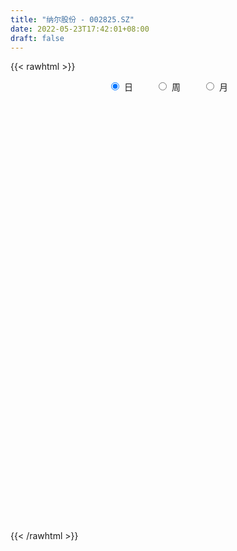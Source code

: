 ```yaml
---
title: "纳尔股份 - 002825.SZ"
date: 2022-05-23T17:42:01+08:00
draft: false
---
```

{{< rawhtml >}}
    <div style="text-align: center">
        <label style="padding: 1rem;"><input style="margin-right: .5rem" type="radio" name="period" value="D" checked onclick="period_change(this)">日</label>
        <label style="padding: 1rem;"><input style="margin-right: .5rem" type="radio" name="period" value="W" onclick="period_change(this)">周</label>
        <label style="padding: 1rem;"><input style="margin-right: .5rem" type="radio" name="period" value="M" onclick="period_change(this)">月</label>
    </div>
    <div id="chart" style="height: 700px;"></div> 
    <script type="text/javascript">
        const D_v = [12649.5,13800.09,7327.2,7616.2,7216.8,7830.2,5921.38,16312.71,6286.4,6194.2,5124.2,7106.2,7185.24,4884.18,8546.63,7936.4,7319.0,14279.24,5363.2,4563.01,4272.6,9891.6,5875.24,7004.0,5082.0,6133.2,3752.2,5335.8,12716.0,4867.2,10194.6,6000.8,6019.0,4717.0,10576.6,11134.2,13982.35,7896.8,6061.15,11163.8,5728.4,5531.4,6093.0,6081.25,5931.4,7103.0,5771.0,7355.6,5915.6,6490.2,5534.8,8489.0,5728.6,5967.2,9101.0,5007.0,4678.4,5627.09,15376.2,25799.0,30069.6,14105.6,27404.59,26410.64,20525.8,24902.8,16751.99,18327.6,23033.04,12736.79,11676.4,8972.8,38607.41,16332.82,12732.2,65808.36,41513.24,37978.81,24421.61,35832.07,16265.09,124414.84,160268.99,92751.53,68579.65,95532.94,67833.59,44720.02,58235.12,69830.0,50862.31,34186.4,50324.09,49987.28,56499.98,44918.93,22889.89,29727.68,26877.94,29320.04,21240.73,17808.0,14403.64,19131.6,10892.4,17858.0,20276.0,10593.0,33560.4,13972.0,43105.8,25928.2,18642.73,20910.6,34205.2,14366.0,19234.2,11316.8,18480.33,27279.8,17792.45,94183.17,51505.85,49256.61,72992.37,50890.83,32770.04,53875.79,46234.0,46311.0,41133.0,24012.2,19679.0,75823.74,97330.98,97413.73,98480.8,60355.41,173522.18,104054.35,114281.08,62652.9,82930.56,379381.25,280133.17,241014.05,196718.56,144506.5,169358.8,128547.29,53994.0,275243.31,217620.89,174803.2,121929.1,106186.6,132607.58,100891.8,82073.7,85626.6,84840.55,107795.51,94674.06,66320.05,52758.0,47706.0,41453.15,38175.9,39178.8,37830.45,37856.59,31394.0,47262.6,29917.2,28890.34,45116.7,26865.79,23273.2,23376.2,26898.4,28796.36,35594.1,33784.6,46630.68,27098.14,24712.24,33901.8,26348.6,23065.05,31114.4,24934.85,39333.6,36407.71,191171.1,100735.58,111240.35,73782.02,99912.32,73965.34,53787.6,110077.93,78521.44,61225.68,36648.49,36956.5,53260.4,41612.5,51551.62,71299.54,212470.72,162550.2,232808.56,163958.01,89855.0,87411.8,57108.2,45121.0,36560.0,45056.6,49251.46,44934.92,43282.92,40954.34,34661.8,35763.2,31876.4,38509.2,30309.6,36690.83,53169.1,51897.98,34523.01,47568.75,67917.28,60263.32,44552.25,47321.0,30898.0,25777.03,26721.6,31116.61,41267.83,27212.93,24448.75,20114.91,23957.2,27403.2,23369.0,25274.8,21312.59]
const D_histogram = [0.0,-0.0334149288,-0.0582745234,-0.0801648596,-0.0943966462,-0.0977615864,-0.0958307135,-0.1306684577,-0.1404792689,-0.1344073804,-0.1234978934,-0.1028267669,-0.0902881949,-0.0845748114,-0.0749497695,-0.0498050013,-0.0212427972,0.0201378845,0.041810732,0.0543669056,0.0687230926,0.0596857484,0.0650414576,0.0757985727,0.075802809,0.067618004,0.0609571787,0.059290852,0.0772997886,0.0822698467,0.094573756,0.0876394783,0.0617908929,0.0291304372,0.0091623934,0.0160445282,-0.0091429312,-0.0116083027,-0.0092488627,0.0139010157,0.0265005178,0.0413390111,0.0516033694,0.051963293,0.0523597725,0.0251974464,-0.0000027952,-0.0130795461,-0.0018877961,0.0054254703,0.0105502156,-0.002582048,-0.0162523248,-0.0422696899,-0.0866911123,-0.0909820093,-0.0850038074,-0.0682415431,-0.0077907851,0.0756155492,0.140785581,0.1639848332,0.2160854371,0.1994760064,0.2110541116,0.2379352867,0.2418241925,0.2228888406,0.1652434109,0.1217183917,0.092238888,0.0767270344,0.0482719314,0.0239348954,0.0168019286,0.07886184,0.0723674533,0.0230800671,0.0043851708,-0.0560680567,-0.1049362103,-0.0378048218,0.1094488618,0.1776993489,0.2281872387,0.2784150191,0.2818161693,0.2505794484,0.2357129852,0.2645343545,0.2094964147,0.1298318452,0.0194667173,-0.1024852419,-0.1516827815,-0.2723317362,-0.3401986543,-0.405749452,-0.4335786522,-0.4378703263,-0.412784454,-0.4117791864,-0.3809471571,-0.3117466492,-0.262896075,-0.2434401422,-0.2122407854,-0.197807019,-0.2069509323,-0.2209873835,-0.2508907798,-0.2751981441,-0.293458383,-0.295453315,-0.2398885978,-0.1786924191,-0.1569724065,-0.1326963449,-0.0707741058,-0.0202495615,0.109235254,0.1899148013,0.2059858172,0.2127965133,0.267844177,0.2845356598,0.2686427791,0.3021087439,0.2772769461,0.259971005,0.2157879727,0.168070403,0.1189794678,0.1804581886,0.204859272,0.265539707,0.3005007848,0.4189321103,0.4012756079,0.3327944247,0.3118699037,0.3970820805,0.5555720461,0.6380974546,0.6972235811,0.5397983068,0.469368697,0.3316440903,0.2807340651,0.3654005789,0.5444507231,0.6629034753,0.5193126959,0.4016166264,0.2652001882,0.1440185681,-0.0975214936,-0.3167382016,-0.4644389102,-0.552131744,-0.5886992616,-0.6576104507,-0.626810966,-0.6409143688,-0.6382040996,-0.6459790095,-0.6176026311,-0.6055759959,-0.5915601094,-0.5514331373,-0.5404593017,-0.5056200563,-0.5260576085,-0.5290934467,-0.4994355207,-0.5167107265,-0.4751655809,-0.4648563923,-0.4276575013,-0.3624546192,-0.2778240769,-0.1982216185,-0.1312353607,-0.1264232425,-0.1133197143,-0.0807698583,-0.011388405,0.0321567047,0.0533230366,0.0892259782,0.0920749573,0.1331975749,0.2730694411,0.3475416969,0.3105944737,0.329485051,0.3324928403,0.3450517665,0.2855711612,0.2363734315,0.0782365909,-0.0066907791,-0.0112702864,-0.0303175746,-0.0816161095,-0.1904590557,-0.214996284,-0.1619416606,-0.0096974199,0.1782510364,0.2653620995,0.3121786906,0.276966928,0.2151685134,0.1937002769,0.1509690619,0.129991761,0.1030311267,0.051162565,0.0411678136,-0.0117123866,-0.0778245901,-0.1683707438,-0.1874146844,-0.2450944452,-0.2500177879,-0.2906077526,-0.292688644,-0.2870873831,-0.2909884579,-0.3172084594,-0.3240493984,-0.3821025696,-0.3809102441,-0.3277384352,-0.2982722792,-0.2213497218,-0.1405465004,-0.0771808746,0.0014655097,0.0740762841,0.1255271342,0.170304763,0.205611563,0.2326627599,0.2436566779,0.2568562517,0.2682463871,0.2766557475,0.2846781353]
const D_fast = [0.0,-0.041768661,-0.0811968864,-0.1231284375,-0.1609593857,-0.1887647225,-0.2107915279,-0.2782963866,-0.3232270151,-0.3507569717,-0.3707219579,-0.3757575231,-0.3857909999,-0.4012213193,-0.4103337197,-0.3976402019,-0.374388697,-0.3279735443,-0.2958480138,-0.2697001137,-0.2381631536,-0.2322790607,-0.2106629871,-0.1809562288,-0.1620012902,-0.1532815943,-0.1447031249,-0.1315467386,-0.0942128549,-0.0686753351,-0.0327279867,-0.0177523948,-0.0281532571,-0.0535311035,-0.071208549,-0.060315282,-0.0877884742,-0.0931559214,-0.0931086971,-0.0664835648,-0.0472589333,-0.0220856871,0.0010795135,0.0144302604,0.027916683,0.0070537185,-0.0181472219,-0.0344938593,-0.0237740583,-0.0151044244,-0.0073421252,-0.0211199007,-0.0388532588,-0.0754380463,-0.1415322468,-0.1685686461,-0.1838413961,-0.1841395176,-0.1256364559,-0.0233262343,0.0770401928,0.1412356533,0.2473576164,0.2806171873,0.3449588205,0.4313238172,0.4956687711,0.5324556294,0.5161210524,0.5030256312,0.4966058495,0.5002757544,0.4838886343,0.4655353222,0.4626028375,0.5443782088,0.5559756855,0.512458316,0.4948597125,0.4203894708,0.3452872646,0.4029674477,0.5775833467,0.6902586711,0.7977933705,0.9176249058,0.9914800982,1.0228882394,1.0669500225,1.1619049805,1.1592411444,1.1120345361,1.0065360876,0.8589628178,0.7718445829,0.5831126942,0.4301961125,0.2632079518,0.1269840885,0.0132248328,-0.0648854083,-0.1668249373,-0.2312296973,-0.2399658517,-0.2568392962,-0.298243399,-0.3201042385,-0.3551222269,-0.4160038733,-0.4852871704,-0.5779132616,-0.6710201619,-0.7626449966,-0.8385032574,-0.8429106895,-0.8263876157,-0.8439107047,-0.8528087293,-0.8085800167,-0.7631178627,-0.6063242337,-0.478165986,-0.4105985158,-0.3505886914,-0.2285799835,-0.1407545857,-0.0894867717,0.0195063792,0.0639938178,0.1116806279,0.1214445888,0.1157446199,0.0963985516,0.2029918195,0.2786077209,0.4056730828,0.5157593568,0.7389237098,0.8215861094,0.8363035323,0.8933464872,1.0778291842,1.3752121613,1.6172619335,1.8506939552,1.8282182576,1.8751308221,1.8203172379,1.8395907291,2.0156073876,2.3307702125,2.6149488336,2.6011862281,2.5838943152,2.513777924,2.428600946,2.1626805109,1.8642792525,1.6004688164,1.3747430466,1.1910007136,0.9576869118,0.831783655,0.65745166,0.5006109043,0.3313412421,0.2053169626,0.0659495988,-0.067924542,-0.1656558542,-0.289796844,-0.3813626127,-0.533314567,-0.6686237669,-0.763824721,-0.9102776085,-0.9875238581,-1.0934287676,-1.163144252,-1.1885550246,-1.1733805015,-1.1433334478,-1.1091560302,-1.1359497226,-1.151176123,-1.1388187316,-1.0722843795,-1.0207000937,-0.9862030025,-0.9279935665,-0.902125848,-0.8277038366,-0.6195646102,-0.4582069302,-0.4175055349,-0.316243695,-0.2301126956,-0.1312908278,-0.1193786427,-0.1094830146,-0.2480607075,-0.3346607722,-0.3420578512,-0.3686845329,-0.4403870952,-0.5968448053,-0.6751311046,-0.6625618963,-0.5127420107,-0.2802307953,-0.1267792072,-0.0019179436,0.0321120259,0.0241057396,0.0510625723,0.0460736228,0.0575942621,0.0563914096,0.0173134891,0.0176106911,-0.0381976057,-0.1237659568,-0.2564047964,-0.3223024082,-0.4412557802,-0.5086835699,-0.6219254728,-0.6971785252,-0.7633491101,-0.8399972993,-0.9455194156,-1.0333727043,-1.1869515179,-1.2809867534,-1.3097495533,-1.3548514671,-1.3332663402,-1.2875997439,-1.2435293367,-1.164516575,-1.0733867296,-0.9905540959,-0.9032002764,-0.8164905857,-0.7312736987,-0.6593656113,-0.5819519745,-0.5035002423,-0.4259269451,-0.3467350234]
const D_slow = [0.0,-0.0083537322,-0.022922363,-0.0429635779,-0.0665627395,-0.0910031361,-0.1149608144,-0.1476279289,-0.1827477461,-0.2163495912,-0.2472240646,-0.2729307563,-0.295502805,-0.3166465079,-0.3353839502,-0.3478352006,-0.3531458999,-0.3481114287,-0.3376587457,-0.3240670193,-0.3068862462,-0.2919648091,-0.2757044447,-0.2567548015,-0.2378040993,-0.2208995983,-0.2056603036,-0.1908375906,-0.1715126434,-0.1509451818,-0.1273017428,-0.1053918732,-0.08994415,-0.0826615407,-0.0803709423,-0.0763598103,-0.0786455431,-0.0815476187,-0.0838598344,-0.0803845805,-0.073759451,-0.0634246983,-0.0505238559,-0.0375330326,-0.0244430895,-0.0181437279,-0.0181444267,-0.0214143132,-0.0218862623,-0.0205298947,-0.0178923408,-0.0185378528,-0.022600934,-0.0331683564,-0.0548411345,-0.0775866368,-0.0988375887,-0.1158979745,-0.1178456707,-0.0989417834,-0.0637453882,-0.0227491799,0.0312721794,0.081141181,0.1339047089,0.1933885305,0.2538445786,0.3095667888,0.3508776415,0.3813072394,0.4043669615,0.42354872,0.4356167029,0.4416004268,0.4458009089,0.4655163689,0.4836082322,0.489378249,0.4904745417,0.4764575275,0.4502234749,0.4407722695,0.4681344849,0.5125593222,0.5696061318,0.6392098866,0.7096639289,0.772308791,0.8312370373,0.8973706259,0.9497447296,0.9822026909,0.9870693703,0.9614480598,0.9235273644,0.8554444304,0.7703947668,0.6689574038,0.5605627407,0.4510951592,0.3478990457,0.2449542491,0.1497174598,0.0717807975,0.0060567788,-0.0548032568,-0.1078634531,-0.1573152079,-0.209052941,-0.2642997868,-0.3270224818,-0.3958220178,-0.4691866136,-0.5430499423,-0.6030220918,-0.6476951965,-0.6869382982,-0.7201123844,-0.7378059109,-0.7428683012,-0.7155594877,-0.6680807874,-0.6165843331,-0.5633852047,-0.4964241605,-0.4252902455,-0.3581295508,-0.2826023648,-0.2132831283,-0.148290377,-0.0943433839,-0.0523257831,-0.0225809162,0.022533631,0.073748449,0.1401333757,0.2152585719,0.3199915995,0.4203105015,0.5035091077,0.5814765836,0.6807471037,0.8196401152,0.9791644789,1.1534703741,1.2884199508,1.4057621251,1.4886731477,1.5588566639,1.6502068087,1.7863194894,1.9520453583,2.0818735322,2.1822776888,2.2485777359,2.2845823779,2.2602020045,2.1810174541,2.0649077266,1.9268747906,1.7796999752,1.6152973625,1.458594621,1.2983660288,1.1388150039,0.9773202516,0.8229195938,0.6715255948,0.5236355674,0.3857772831,0.2506624577,0.1242574436,-0.0072569585,-0.1395303202,-0.2643892004,-0.393566882,-0.5123582772,-0.6285723753,-0.7354867506,-0.8261004054,-0.8955564246,-0.9451118293,-0.9779206694,-1.0095264801,-1.0378564087,-1.0580488732,-1.0608959745,-1.0528567983,-1.0395260392,-1.0172195446,-0.9942008053,-0.9609014116,-0.8926340513,-0.8057486271,-0.7281000087,-0.6457287459,-0.5626055358,-0.4763425942,-0.4049498039,-0.3458564461,-0.3262972983,-0.3279699931,-0.3307875647,-0.3383669584,-0.3587709857,-0.4063857497,-0.4601348207,-0.5006202358,-0.5030445908,-0.4584818317,-0.3921413068,-0.3140966341,-0.2448549021,-0.1910627738,-0.1426377046,-0.1048954391,-0.0723974989,-0.0466397172,-0.0338490759,-0.0235571225,-0.0264852192,-0.0459413667,-0.0880340526,-0.1348877237,-0.196161335,-0.258665782,-0.3313177202,-0.4044898812,-0.476261727,-0.5490088414,-0.6283109563,-0.7093233059,-0.8048489483,-0.9000765093,-0.9820111181,-1.0565791879,-1.1119166184,-1.1470532435,-1.1663484621,-1.1659820847,-1.1474630137,-1.1160812301,-1.0735050394,-1.0221021486,-0.9639364587,-0.9030222892,-0.8388082263,-0.7717466295,-0.7025826926,-0.6314131588]
const D_data = [['2021-04-26', 15.1415, 15.0636, 14.7518, 15.1513],['2021-04-27', 14.92, 14.54, 14.4, 15.06],['2021-04-28', 14.54, 14.45, 14.32, 14.7],['2021-04-29', 14.53, 14.3, 14.26, 14.53],['2021-04-30', 14.39, 14.22, 14.14, 14.46],['2021-05-06', 14.22, 14.22, 13.92, 14.47],['2021-05-07', 14.14, 14.19, 14.09, 14.34],['2021-05-10', 14.21, 13.53, 13.0, 14.29],['2021-05-11', 13.51, 13.59, 13.4, 13.67],['2021-05-12', 13.73, 13.64, 13.46, 13.73],['2021-05-13', 13.55, 13.61, 13.5, 13.78],['2021-05-14', 13.63, 13.69, 13.47, 13.73],['2021-05-17', 13.7, 13.56, 13.53, 13.86],['2021-05-18', 13.58, 13.41, 13.36, 13.58],['2021-05-19', 13.46, 13.39, 13.18, 13.52],['2021-05-20', 13.37, 13.58, 13.2, 13.58],['2021-05-21', 13.44, 13.69, 13.38, 13.82],['2021-05-24', 13.84, 13.99, 13.73, 14.09],['2021-05-25', 13.99, 13.89, 13.8, 14.08],['2021-05-26', 14.01, 13.86, 13.85, 14.01],['2021-05-27', 13.98, 13.96, 13.76, 13.98],['2021-05-28', 13.96, 13.69, 13.6, 14.0],['2021-05-31', 13.65, 13.87, 13.57, 13.87],['2021-06-01', 13.9, 14.0, 13.84, 14.08],['2021-06-02', 13.99, 13.92, 13.82, 14.04],['2021-06-03', 13.9, 13.82, 13.81, 13.99],['2021-06-04', 13.82, 13.82, 13.73, 13.86],['2021-06-07', 13.9, 13.88, 13.82, 13.95],['2021-06-08', 13.9, 14.2, 13.78, 14.33],['2021-06-09', 14.11, 14.14, 14.03, 14.19],['2021-06-10', 14.04, 14.33, 14.01, 14.47],['2021-06-11', 14.29, 14.16, 14.12, 14.43],['2021-06-15', 14.15, 13.88, 13.8, 14.15],['2021-06-16', 13.87, 13.66, 13.58, 13.97],['2021-06-17', 13.75, 13.68, 13.59, 13.8],['2021-06-18', 13.65, 13.98, 13.52, 14.0],['2021-07-02', 14.09, 13.52, 13.3, 14.12],['2021-07-05', 13.33, 13.71, 13.33, 13.93],['2021-07-06', 13.78, 13.75, 13.62, 13.86],['2021-07-07', 13.74, 14.07, 13.7, 14.14],['2021-07-08', 14.18, 14.04, 13.99, 14.18],['2021-07-09', 14.05, 14.16, 13.98, 14.2],['2021-07-12', 14.18, 14.2, 14.12, 14.28],['2021-07-13', 14.33, 14.14, 14.05, 14.33],['2021-07-14', 14.15, 14.18, 14.06, 14.2],['2021-07-15', 14.06, 13.79, 13.71, 14.12],['2021-07-16', 13.78, 13.68, 13.65, 13.87],['2021-07-19', 13.8, 13.72, 13.65, 13.99],['2021-07-20', 13.72, 14.01, 13.58, 14.02],['2021-07-21', 13.95, 14.01, 13.83, 14.1],['2021-07-22', 14.08, 14.02, 13.9, 14.08],['2021-07-23', 14.03, 13.77, 13.68, 14.03],['2021-07-26', 13.8, 13.68, 13.46, 13.8],['2021-07-27', 13.68, 13.39, 13.33, 13.8],['2021-07-28', 13.3, 12.91, 12.75, 13.3],['2021-07-29', 12.95, 13.2, 12.95, 13.31],['2021-07-30', 13.13, 13.25, 13.06, 13.35],['2021-08-02', 13.27, 13.37, 12.9, 13.43],['2021-08-03', 13.34, 14.08, 13.25, 14.13],['2021-08-04', 14.08, 14.77, 13.99, 14.84],['2021-08-05', 14.79, 15.02, 14.68, 15.2],['2021-08-06', 14.87, 14.85, 14.57, 14.96],['2021-08-09', 14.85, 15.57, 14.85, 15.65],['2021-08-10', 14.85, 14.98, 14.79, 15.43],['2021-08-11', 14.94, 15.5, 14.82, 15.73],['2021-08-12', 15.49, 16.0, 15.49, 16.3],['2021-08-13', 16.0, 16.02, 15.81, 16.17],['2021-08-16', 16.02, 15.92, 15.76, 16.42],['2021-08-17', 15.93, 15.43, 15.35, 16.19],['2021-08-18', 15.8, 15.5, 15.24, 16.06],['2021-08-19', 15.4, 15.62, 15.23, 15.81],['2021-08-20', 15.59, 15.8, 15.13, 15.8],['2021-08-23', 16.98, 15.63, 15.32, 16.98],['2021-08-24', 15.75, 15.63, 15.47, 15.94],['2021-08-25', 15.6, 15.84, 15.38, 15.88],['2021-08-26', 15.78, 16.96, 15.51, 17.42],['2021-08-27', 17.1, 16.38, 16.18, 17.62],['2021-08-30', 16.38, 15.8, 15.68, 16.86],['2021-08-31', 15.8, 16.08, 15.35, 16.24],['2021-09-01', 16.0, 15.39, 15.06, 16.08],['2021-09-02', 15.26, 15.24, 15.16, 15.44],['2021-09-03', 15.25, 16.75, 15.25, 16.76],['2021-09-06', 17.12, 18.43, 16.2, 18.43],['2021-09-07', 18.5, 18.21, 17.6, 18.68],['2021-09-08', 18.29, 18.55, 17.6, 18.73],['2021-09-09', 19.2, 19.11, 18.66, 20.09],['2021-09-10', 18.5, 18.99, 18.5, 19.56],['2021-09-13', 18.9, 18.8, 18.34, 19.6],['2021-09-14', 18.8, 19.19, 17.86, 19.38],['2021-09-15', 19.1, 20.1, 18.79, 20.3],['2021-09-16', 19.71, 19.3, 19.26, 20.17],['2021-09-17', 19.09, 18.9, 18.38, 19.27],['2021-09-22', 18.73, 18.2, 17.76, 18.73],['2021-09-23', 18.3, 17.53, 17.24, 18.43],['2021-09-24', 17.59, 18.01, 16.8, 18.17],['2021-09-27', 18.01, 16.61, 16.26, 18.1],['2021-09-28', 16.51, 16.63, 16.49, 17.07],['2021-09-29', 16.63, 16.1, 16.04, 16.99],['2021-09-30', 16.13, 16.07, 16.02, 16.41],['2021-10-08', 16.24, 16.0, 15.88, 16.66],['2021-10-11', 15.95, 16.14, 15.7, 16.27],['2021-10-12', 16.14, 15.62, 15.4, 16.16],['2021-10-13', 15.61, 15.79, 15.47, 15.82],['2021-10-14', 15.76, 16.28, 15.58, 16.31],['2021-10-15', 16.29, 16.12, 15.97, 16.34],['2021-10-18', 16.3, 15.73, 15.59, 16.3],['2021-10-19', 15.74, 15.82, 15.58, 16.11],['2021-10-20', 15.82, 15.55, 15.54, 15.9],['2021-10-21', 15.5, 15.08, 14.88, 15.8],['2021-10-22', 15.08, 14.75, 14.7, 15.2],['2021-10-25', 14.89, 14.2, 13.98, 14.9],['2021-10-26', 14.19, 13.86, 13.71, 14.23],['2021-10-27', 13.89, 13.53, 13.44, 13.9],['2021-10-28', 13.41, 13.37, 13.11, 13.51],['2021-10-29', 13.47, 13.94, 13.32, 14.15],['2021-11-01', 14.14, 14.07, 13.8, 14.14],['2021-11-02', 14.07, 13.57, 13.42, 14.08],['2021-11-03', 13.7, 13.51, 13.4, 13.77],['2021-11-04', 13.49, 14.03, 13.46, 14.08],['2021-11-05', 14.02, 14.05, 13.9, 14.75],['2021-11-08', 14.05, 15.46, 14.01, 15.46],['2021-11-09', 16.17, 15.44, 15.15, 16.29],['2021-11-10', 15.36, 14.96, 14.68, 15.44],['2021-11-11', 14.96, 14.99, 14.63, 15.04],['2021-11-12', 15.21, 15.88, 15.21, 16.1],['2021-11-15', 16.14, 15.75, 15.67, 16.5],['2021-11-16', 15.84, 15.51, 15.38, 15.87],['2021-11-17', 15.7, 16.36, 15.52, 16.37],['2021-11-18', 16.59, 15.85, 15.83, 16.59],['2021-11-19', 15.88, 16.02, 15.77, 16.58],['2021-11-22', 16.02, 15.69, 14.42, 16.2],['2021-11-23', 15.74, 15.54, 15.49, 15.83],['2021-11-24', 15.54, 15.37, 15.31, 15.6],['2021-11-25', 15.5, 16.91, 15.41, 16.91],['2021-11-26', 16.7, 16.84, 16.43, 17.14],['2021-11-29', 16.62, 17.73, 16.62, 17.95],['2021-11-30', 18.49, 17.92, 17.64, 18.78],['2021-12-01', 17.83, 19.71, 17.81, 19.71],['2021-12-02', 20.79, 18.66, 18.54, 21.0],['2021-12-03', 18.73, 18.15, 17.56, 18.98],['2021-12-06', 18.01, 18.84, 18.0, 19.77],['2021-12-07', 20.35, 20.72, 20.35, 20.72],['2021-12-08', 22.79, 22.79, 22.4, 22.79],['2021-12-09', 25.07, 23.1, 22.81, 25.07],['2021-12-10', 23.55, 23.88, 22.12, 24.84],['2021-12-13', 23.65, 21.57, 21.5, 23.78],['2021-12-14', 21.68, 22.64, 21.05, 23.43],['2021-12-15', 22.3, 21.76, 21.58, 22.77],['2021-12-16', 21.38, 22.8, 20.89, 23.67],['2021-12-17', 22.96, 25.08, 22.84, 25.08],['2021-12-20', 27.48, 27.59, 26.33, 27.59],['2021-12-21', 30.35, 28.39, 26.78, 30.35],['2021-12-22', 26.81, 25.8, 25.55, 27.43],['2021-12-23', 24.71, 26.09, 24.71, 27.68],['2021-12-24', 26.14, 25.75, 25.1, 26.66],['2021-12-27', 25.26, 25.73, 25.1, 26.6],['2021-12-28', 25.06, 23.58, 23.52, 25.2],['2021-12-29', 23.61, 22.76, 22.71, 23.77],['2021-12-30', 23.03, 22.65, 22.46, 23.18],['2021-12-31', 22.8, 22.64, 22.18, 23.24],['2022-01-04', 22.8, 22.75, 22.41, 23.48],['2022-01-05', 22.55, 21.8, 21.2, 22.88],['2022-01-06', 21.42, 22.65, 21.42, 23.1],['2022-01-07', 22.62, 21.82, 21.78, 23.16],['2022-01-10', 21.66, 21.66, 21.4, 22.23],['2022-01-11', 21.66, 21.15, 20.97, 22.12],['2022-01-12', 21.3, 21.28, 21.07, 21.65],['2022-01-13', 21.28, 20.8, 20.66, 21.47],['2022-01-14', 20.75, 20.5, 20.43, 21.04],['2022-01-17', 20.5, 20.58, 20.4, 20.95],['2022-01-18', 20.73, 19.96, 19.95, 20.86],['2022-01-19', 19.96, 19.99, 19.73, 20.21],['2022-01-20', 20.15, 18.93, 18.89, 20.2],['2022-01-21', 19.01, 18.65, 18.58, 19.19],['2022-01-24', 18.54, 18.69, 18.33, 18.99],['2022-01-25', 18.66, 17.68, 17.58, 18.95],['2022-01-26', 18.0, 18.02, 17.71, 18.2],['2022-01-27', 18.02, 17.31, 17.0, 18.15],['2022-01-28', 17.43, 17.32, 17.03, 17.78],['2022-02-07', 17.72, 17.52, 17.46, 18.02],['2022-02-08', 17.58, 17.79, 17.2, 17.9],['2022-02-09', 17.94, 17.85, 17.34, 17.94],['2022-02-10', 17.95, 17.82, 17.59, 18.0],['2022-02-11', 17.81, 16.99, 16.7, 17.81],['2022-02-14', 16.69, 16.9, 16.69, 17.2],['2022-02-15', 16.95, 17.04, 16.65, 17.2],['2022-02-16', 17.1, 17.59, 17.1, 17.87],['2022-02-17', 17.51, 17.43, 17.28, 17.62],['2022-02-18', 17.38, 17.21, 17.02, 17.44],['2022-02-21', 17.2, 17.46, 17.18, 17.72],['2022-02-22', 17.36, 17.08, 16.83, 17.36],['2022-02-23', 17.08, 17.63, 16.85, 17.95],['2022-02-24', 18.45, 19.39, 18.43, 19.39],['2022-02-25', 20.3, 19.28, 18.7, 20.5],['2022-02-28', 18.83, 18.14, 18.05, 18.89],['2022-03-01', 18.5, 18.95, 18.3, 19.35],['2022-03-02', 18.72, 18.99, 18.4, 19.32],['2022-03-03', 19.0, 19.35, 18.62, 19.68],['2022-03-04', 19.24, 18.51, 18.25, 19.25],['2022-03-07', 18.2, 18.5, 18.05, 18.86],['2022-03-08', 18.4, 16.65, 16.65, 18.5],['2022-03-09', 16.66, 16.89, 15.84, 17.27],['2022-03-10', 17.17, 17.6, 17.03, 17.76],['2022-03-11', 17.45, 17.29, 16.86, 17.49],['2022-03-14', 17.17, 16.6, 16.6, 17.47],['2022-03-15', 16.63, 15.28, 15.19, 16.82],['2022-03-16', 15.51, 15.75, 14.93, 15.86],['2022-03-17', 15.92, 16.58, 15.84, 16.62],['2022-03-18', 16.97, 18.24, 16.45, 18.24],['2022-03-21', 18.73, 19.61, 18.44, 20.06],['2022-03-22', 19.41, 19.21, 18.7, 19.86],['2022-03-23', 20.98, 19.25, 19.22, 21.13],['2022-03-24', 18.96, 18.45, 18.25, 19.69],['2022-03-25', 18.4, 18.02, 17.99, 18.62],['2022-03-28', 17.8, 18.44, 17.66, 19.0],['2022-03-29', 18.45, 18.12, 18.0, 18.69],['2022-03-30', 18.05, 18.32, 17.87, 18.36],['2022-03-31', 18.18, 18.2, 17.99, 18.49],['2022-04-01', 17.96, 17.73, 17.38, 17.97],['2022-04-06', 17.8, 18.12, 17.73, 18.5],['2022-04-07', 17.96, 17.42, 17.39, 17.96],['2022-04-08', 17.48, 16.89, 16.6, 17.58],['2022-04-11', 16.88, 16.05, 15.9, 16.89],['2022-04-12', 16.1, 16.49, 15.78, 16.57],['2022-04-13', 16.41, 15.6, 15.6, 16.48],['2022-04-14', 15.72, 15.86, 15.4, 15.87],['2022-04-15', 15.62, 15.03, 14.95, 15.76],['2022-04-18', 14.94, 15.11, 14.55, 15.27],['2022-04-19', 15.26, 14.92, 14.81, 15.36],['2022-04-20', 15.05, 14.5, 14.22, 15.13],['2022-04-21', 14.4, 13.81, 13.78, 14.46],['2022-04-22', 13.8, 13.61, 13.36, 13.94],['2022-04-25', 13.46, 12.4, 12.35, 13.55],['2022-04-26', 12.52, 12.56, 12.46, 13.32],['2022-04-27', 12.36, 12.94, 12.02, 13.0],['2022-04-28', 12.75, 12.47, 12.33, 13.06],['2022-04-29', 12.6, 12.99, 12.59, 13.12],['2022-05-05', 12.97, 13.16, 12.84, 13.37],['2022-05-06', 12.87, 13.08, 12.72, 13.17],['2022-05-09', 13.08, 13.46, 12.93, 13.5],['2022-05-10', 13.36, 13.66, 13.23, 13.83],['2022-05-11', 13.76, 13.65, 13.64, 14.15],['2022-05-12', 13.56, 13.79, 13.43, 13.88],['2022-05-13', 13.9, 13.89, 13.68, 14.01],['2022-05-16', 13.99, 13.99, 13.89, 14.12],['2022-05-17', 14.0, 13.95, 13.66, 14.0],['2022-05-18', 13.97, 14.12, 13.94, 14.29],['2022-05-19', 13.95, 14.26, 13.76, 14.26],['2022-05-20', 14.26, 14.39, 14.13, 14.48],['2022-05-23', 14.68, 14.56, 14.44, 14.71]]
const W_v = [73162.37,59378.05,50120.25,49543.01,54837.08,89864.06,54467.34,75576.5,93149.51,251084.92,122762.22,67824.25,75968.19,125368.06,72108.15,41439.06,32297.7,30826.66,77824.59,27296.83,38204.16,75389.68,59254.81,77715.35,43792.46,69913.63,39036.63,38253.37,37798.76,28827.77,25596.74,10586.92,7462.78,90846.12,56460.4,88620.3,120568.68,47208.21,22223.62,45377.26,45202.12,31093.63,15809.51,70994.22,69782.32,65684.92,46692.8,40280.46,57044.84,29302.64,27888.66,44861.0,54530.22,51817.6,54958.71,49088.31,40049.4,35157.31,23488.64,27916.47,25309.2,15149.31,19978.4,12352.48,56446.21,102352.27,108714.6,44918.4,73292.51,138669.37,171892.98,179177.0,164685.24,113944.95,70855.0,50307.2,38730.33,67298.18,57232.52,52485.0,67550.8,78020.2,108890.77,135977.33,292487.02,147937.34,148232.03,88675.16,122224.5,282479.37,110340.04,119502.54,58607.75,231193.93,280881.13,101590.36,59006.5,46046.23,76863.1,55563.18,42144.71,111985.77,55123.31,47583.07,118486.98,104888.24,172521.56,381756.69,185016.73,97084.62,75403.22,64380.19,61981.29,54823.14,9284.0,27867.26,61633.6,27707.72,43330.6,38031.74,30171.0,70506.11,39488.0,72091.06,39203.86,52259.93,39519.24,36329.18,56002.26,53788.05,33482.72,51162.05,43267.07,47485.86,53272.35,93814.1,204654.86,220796.29,272487.04,204929.54,277991.72,512955.9400000001,597937.4300000001,227513.01,124253.91,142244.1,91625.54,60109.19,79683.79,109127.6,128189.03,39334.84,56528.66,282193.42,211594.55,127266.38,105805.75,190713.36,118489.17,209539.36,135348.77,111781.09,94057.35,66930.27,61421.47,69293.47,28394.61,162788.14,115131.35,148549.76,103241.0,129427.02,87084.19,170024.5,99520.91,66797.51,50787.33,69458.63,57340.5,86519.48,67881.59,188397.05,96631.39,66757.47,33998.9,32347.72,84618.73,89972.53,77685.92,115130.25,130964.35,79132.85,112269.35,47479.17,58098.31,48609.79,13751.58,41023.71,35871.45,38369.65,27846.64,39114.4,32446.8,13982.35,36381.55,30979.65,33785.2,30482.2,90977.49,115995.82,74746.63,174994.03,238912.42,484966.7,257833.85,156811.35,124414.44,29320.04,83476.37,96259.4,142792.53,90677.13,285730.45,230081.66,257978.92,533826.47,919378.96,880145.2,843590.4999999999,507386.28,353630.17,219271.85,184260.84,147522.23,171704.14,135125.83,322961.66,459635.61,340261.14,254680.56,861642.49,271257.6,137469.3,181764.94,206590.52,267622.6,56675.03,150767.72,120119.11,21312.59]
const W_histogram = [0.0,-0.154068604,-0.3893525233,-0.5311867083,-0.5612259077,-0.564646421,-0.5109686849,-0.4080082154,-0.269965651,0.0028857175,0.0914498014,0.1462173566,0.1705349596,0.3238454363,0.2043095399,0.1281538454,-0.0010639971,-0.0464104238,-0.1721643317,-0.3010816656,-0.4145883141,-0.4193560915,-0.4404506961,-0.385710431,-0.3278420212,-0.234382709,-0.1956818773,-0.2011050784,-0.1776204056,-0.2588816285,-0.3524761427,-0.3615352841,-0.3093925494,-0.234759956,-0.0914173421,0.0184369364,0.121845682,0.2497030466,0.3003586969,0.3659305634,0.3032906372,0.315642813,0.3394509093,0.338550951,0.3820285039,0.4354611643,0.3688611003,0.3534517854,0.268864165,0.0971303728,-0.0051635344,-0.0621845258,-0.0669832512,-0.0642303481,-0.0250630598,-0.0467163498,-0.016293781,-0.0248541504,-0.0159124466,-0.0116601482,0.0028582945,0.0175554432,0.0388676442,0.0509374319,0.0905887439,0.0964922503,0.086202208,0.090470896,0.0997843705,0.1877105448,0.2339548498,0.2511163334,0.3399769479,0.3056537216,0.2293471889,0.1210650295,0.0797898839,0.0824952904,0.091721796,0.0994608276,0.0203364658,-0.007986094,0.0451798944,0.0916864028,0.1563501918,0.2195161686,0.2864577988,0.278487952,0.3988275349,0.4120164746,0.3864093139,0.3134686554,0.3107872666,0.2817204278,0.1610096418,-0.0056606818,-0.09495709,-0.1645680255,-0.2092328082,-0.1925516881,-0.1991270713,-0.1716939702,-0.1785175852,-0.1809358125,-0.0899686572,-0.0210206374,-0.0423583067,0.00899909,-0.0144402678,-0.0994344108,-0.0970039754,-0.0917654192,-0.0817690012,-0.1402082222,-0.1928097006,-0.1797345456,-0.1741823987,-0.1658814067,-0.2147416888,-0.244903446,-0.2851057315,-0.3460045116,-0.3932200086,-0.3763997693,-0.3298884491,-0.2456171852,-0.1856536987,-0.1130072384,-0.0549605357,-0.02001639,-0.0289079187,-0.1057967065,-0.1346367362,-0.0770034534,-0.0917968397,0.0555000548,0.1139424731,0.2224400504,0.3267030621,0.3154814975,0.361652881,0.6200970077,0.6252859604,0.4571766688,0.3395679352,0.2069216778,0.0474323963,-0.0513868239,-0.10259329,-0.1124553703,-0.1023758224,-0.1147389093,-0.0948910211,0.047553352,0.0988256667,0.1111892523,0.1753621774,0.2359144278,0.2606378422,0.3182205016,0.3329661712,0.2807719234,0.1831203958,0.1642784699,0.0822783135,-0.007213098,-0.0090194486,0.0821755848,0.1421357902,0.0944802733,0.1147223586,0.138271909,0.1225417814,0.0665785819,-0.0205311013,-0.1499082015,-0.2464191095,-0.3390964612,-0.3932669102,-0.4599880476,-0.4305379374,-0.3413720927,-0.377860528,-0.3734314304,-0.3197244212,-0.2334970955,-0.1569824634,-0.0560089021,0.0084915481,0.117613064,0.1094317539,0.1025287601,0.089088506,0.076404698,0.089555524,0.0411690274,0.0079514351,-0.0440296858,-0.0730373021,-0.0859584769,-0.0796274194,-0.0479781238,-0.0351947888,-0.0526951256,-0.0179397518,-0.0236883401,-0.0180926178,-0.0445673765,0.0456395844,0.1767059716,0.2374022375,0.3013231195,0.3498258045,0.5046637789,0.5681884026,0.5188003741,0.3330388867,0.1901190497,0.0932356596,-0.0650150121,-0.2175476711,-0.2992922908,-0.2219346213,-0.156255954,-0.0575882931,0.0879858188,0.5372022865,0.862868821,1.0582346587,0.9180464438,0.718938384,0.4597906425,0.1417248267,-0.1637339952,-0.3810874948,-0.495855965,-0.4211169393,-0.4117985842,-0.4717524981,-0.4324224951,-0.4066060885,-0.3941535799,-0.4249314442,-0.5453173546,-0.6862343633,-0.7800145661,-0.7922458668,-0.704968304,-0.5780724578,-0.4527390141]
const W_fast = [0.0,-0.192585755,-0.5252078051,-0.7998386672,-0.9701843435,-1.114766462,-1.1888308972,-1.1878724815,-1.1173213298,-0.843748532,-0.7323219978,-0.6410001034,-0.5740487605,-0.3397769248,-0.4082354361,-0.4523526694,-0.5818365112,-0.6387855438,-0.8075805346,-1.0117682849,-1.2289220119,-1.3385288122,-1.4697360909,-1.5114234335,-1.535515529,-1.500651894,-1.5108715316,-1.5665710024,-1.587491431,-1.733473061,-1.9151866109,-2.0146295732,-2.0398349759,-2.0238923715,-1.9034040931,-1.7889405805,-1.6550704144,-1.4647872882,-1.3390419637,-1.1819874564,-1.1688047232,-1.0775418442,-0.9688710206,-0.8851332412,-0.7461485622,-0.5838506108,-0.5582353997,-0.4852817682,-0.5026533474,-0.6501045464,-0.7536893372,-0.82625646,-0.8478009983,-0.8611056821,-0.8282041589,-0.8615365362,-0.8351874127,-0.8499613198,-0.8449977276,-0.8436604662,-0.8284274499,-0.8093414405,-0.7783123284,-0.7535081826,-0.6912096846,-0.6611831157,-0.649922606,-0.623036194,-0.5887766269,-0.4539228164,-0.3491897989,-0.269249232,-0.0953943806,-0.0533041764,-0.0722739119,-0.1502898139,-0.1716174885,-0.1482882594,-0.1161313048,-0.0835270663,-0.1575673117,-0.187886395,-0.123425433,-0.0539973239,0.0497540131,0.167799032,0.306355112,0.3680072531,0.5880537198,0.704246778,0.7752419459,0.7806684512,0.855683879,0.8970471472,0.8165887716,0.6485032777,0.5354675969,0.424714655,0.3277416703,0.2962848684,0.2399277174,0.2244373259,0.1729843147,0.1253321342,0.1938071251,0.2574999856,0.2255727396,0.2791799089,0.2521304841,0.1422777384,0.12045718,0.1027543814,0.0923085491,-0.0011827275,-0.101986631,-0.1338451124,-0.1718385651,-0.2050079248,-0.3075536291,-0.3989412479,-0.5104199663,-0.6578198742,-0.8033403733,-0.8806200764,-0.9165808685,-0.8937139008,-0.880163839,-0.8357691884,-0.7914626195,-0.7615225713,-0.7776410798,-0.8809790442,-0.9434782579,-0.9050958384,-0.9428384347,-0.7816665265,-0.6947384899,-0.5306309,-0.3446921228,-0.277043313,-0.1404587092,0.2730096694,0.4345201122,0.3807049878,0.347988238,0.2670724,0.1194412175,0.0077752915,-0.0690794972,-0.10705542,-0.1225698277,-0.1636176419,-0.167492509,-0.013159798,0.0628189335,0.1029798321,0.2109933016,0.3305241589,0.4204070338,0.5575448187,0.6555320311,0.6735307641,0.6216593354,0.6438870271,0.582456449,0.491161763,0.4871005502,0.5988394798,0.6943336328,0.6702981843,0.7192208592,0.7773383868,0.7922437045,0.7529251506,0.6606826921,0.4938285415,0.3357128561,0.1582613891,0.0057742125,-0.1759439368,-0.2541283109,-0.2503054894,-0.3812590567,-0.4701878167,-0.4964119129,-0.468558861,-0.4312898447,-0.3443185089,-0.2776951717,-0.1391703898,-0.1199937614,-0.1012645653,-0.0924326929,-0.0860153263,-0.0504756194,-0.0885698591,-0.1197995926,-0.1827881349,-0.2300550768,-0.2644658708,-0.2780416682,-0.2583869036,-0.2544022657,-0.285076384,-0.2548059481,-0.2664766214,-0.2654040535,-0.3030206564,-0.2014037993,-0.0261609193,0.093885906,0.2331375679,0.369096704,0.6501006231,0.8556723475,0.9359844125,0.8334826467,0.7380925722,0.664518097,0.4900136723,0.2830940955,0.1265264031,0.1484004173,0.1750150961,0.2592856837,0.4268562503,1.0103732897,1.5517570294,2.0116815318,2.1010049278,2.081631464,1.9374313831,1.654796774,1.3084044533,0.99577908,0.7570466185,0.7265064095,0.6328751185,0.4549830801,0.3862074593,0.3103723438,0.2242864573,0.087275732,-0.169439517,-0.4819151165,-0.7706989609,-0.9809917283,-1.0699562415,-1.0875785098,-1.0754298196]
const W_slow = [0.0,-0.038517151,-0.1358552818,-0.2686519589,-0.4089584358,-0.550120041,-0.6778622123,-0.7798642661,-0.8473556789,-0.8466342495,-0.8237717992,-0.78721746,-0.7445837201,-0.663622361,-0.6125449761,-0.5805065147,-0.580772514,-0.59237512,-0.6354162029,-0.7106866193,-0.8143336978,-0.9191727207,-1.0292853947,-1.1257130025,-1.2076735078,-1.266269185,-1.3151896544,-1.365465924,-1.4098710254,-1.4745914325,-1.5627104682,-1.6530942892,-1.7304424265,-1.7891324155,-1.811986751,-1.8073775169,-1.7769160964,-1.7144903348,-1.6394006606,-1.5479180197,-1.4720953604,-1.3931846572,-1.3083219299,-1.2236841921,-1.1281770662,-1.0193117751,-0.9270965,-0.8387335537,-0.7715175124,-0.7472349192,-0.7485258028,-0.7640719342,-0.780817747,-0.7968753341,-0.803141099,-0.8148201865,-0.8188936317,-0.8251071693,-0.829085281,-0.832000318,-0.8312857444,-0.8268968836,-0.8171799726,-0.8044456146,-0.7817984286,-0.757675366,-0.736124814,-0.71350709,-0.6885609974,-0.6416333612,-0.5831446487,-0.5203655654,-0.4353713284,-0.358957898,-0.3016211008,-0.2713548434,-0.2514073724,-0.2307835498,-0.2078531008,-0.1829878939,-0.1779037775,-0.179900301,-0.1686053274,-0.1456837267,-0.1065961787,-0.0517171366,0.0198973131,0.0895193011,0.1892261849,0.2922303035,0.388832632,0.4671997958,0.5448966125,0.6153267194,0.6555791299,0.6541639594,0.6304246869,0.5892826805,0.5369744785,0.4888365565,0.4390547887,0.3961312961,0.3515018998,0.3062679467,0.2837757824,0.278520623,0.2679310463,0.2701808188,0.2665707519,0.2417121492,0.2174611554,0.1945198006,0.1740775503,0.1390254947,0.0908230696,0.0458894332,0.0023438335,-0.0391265182,-0.0928119404,-0.1540378019,-0.2253142347,-0.3118153626,-0.4101203648,-0.5042203071,-0.5866924194,-0.6480967157,-0.6945101403,-0.7227619499,-0.7365020839,-0.7415061813,-0.748733161,-0.7751823377,-0.8088415217,-0.8280923851,-0.851041595,-0.8371665813,-0.808680963,-0.7530709504,-0.6713951849,-0.5925248105,-0.5021115903,-0.3470873383,-0.1907658482,-0.076471681,0.0084203028,0.0601507222,0.0720088213,0.0591621153,0.0335137928,0.0053999502,-0.0201940053,-0.0488787327,-0.0726014879,-0.0607131499,-0.0360067333,-0.0082094202,0.0356311242,0.0946097311,0.1597691917,0.2393243171,0.3225658599,0.3927588407,0.4385389397,0.4796085571,0.5001781355,0.498374861,0.4961199988,0.516663895,0.5521978426,0.5758179109,0.6044985006,0.6390664778,0.6697019232,0.6863465687,0.6812137933,0.643736743,0.5821319656,0.4973578503,0.3990411227,0.2840441108,0.1764096265,0.0910666033,-0.0033985287,-0.0967563863,-0.1766874916,-0.2350617655,-0.2743073813,-0.2883096068,-0.2861867198,-0.2567834538,-0.2294255153,-0.2037933253,-0.1815211988,-0.1624200243,-0.1400311433,-0.1297388865,-0.1277510277,-0.1387584492,-0.1570177747,-0.1785073939,-0.1984142488,-0.2104087797,-0.2192074769,-0.2323812583,-0.2368661963,-0.2427882813,-0.2473114357,-0.2584532799,-0.2470433838,-0.2028668909,-0.1435163315,-0.0681855516,0.0192708995,0.1454368442,0.2874839449,0.4171840384,0.50044376,0.5479735225,0.5712824374,0.5550286844,0.5006417666,0.4258186939,0.3703350386,0.3312710501,0.3168739768,0.3388704315,0.4731710031,0.6888882084,0.9534468731,1.182958484,1.36269308,1.4776407406,1.5130719473,1.4721384485,1.3768665748,1.2529025835,1.1476233487,1.0446737027,0.9267355782,0.8186299544,0.7169784323,0.6184400373,0.5122071762,0.3758778376,0.2043192468,0.0093156052,-0.1887458615,-0.3649879375,-0.509506052,-0.6226908055]
const W_data = [['2017-07-07', 23.3618, 24.4401, 23.2398, 24.6503],['2017-07-14', 24.318, 22.0259, 21.775, 24.318],['2017-07-21', 21.7886, 19.7202, 19.1574, 21.7886],['2017-07-28', 19.5778, 19.4693, 18.703, 19.9237],['2017-08-04', 19.4693, 19.9169, 19.137, 20.2628],['2017-08-11', 19.9712, 19.6389, 19.5846, 21.6936],['2017-08-18', 19.4693, 19.9712, 19.3608, 20.2085],['2017-08-25', 19.8355, 20.5408, 19.8355, 20.8731],['2017-09-01', 20.5679, 21.2461, 20.5679, 21.5648],['2017-09-08', 21.3613, 23.823, 20.9273, 25.6811],['2017-09-15', 23.4297, 22.4124, 22.0056, 23.8637],['2017-09-22', 22.3989, 22.3582, 22.0937, 23.2059],['2017-09-29', 22.3107, 22.209, 21.836, 23.2805],['2017-10-13', 22.4396, 24.4062, 22.3175, 24.7385],['2017-10-20', 24.196, 21.1986, 20.8866, 24.2231],['2017-10-27', 21.1511, 21.2596, 20.751, 21.6122],['2017-11-03', 21.124, 20.0051, 19.7677, 21.3478],['2017-11-10', 20.0051, 20.4798, 19.9644, 20.9545],['2017-11-17', 20.473, 18.8319, 18.7844, 21.7004],['2017-11-24', 18.6488, 17.8147, 17.6384, 18.7844],['2017-12-01', 17.7943, 16.9534, 16.1058, 17.8554],['2017-12-08', 17.0077, 17.5366, 15.1428, 18.052],['2017-12-15', 17.1569, 16.7771, 16.3431, 17.3603],['2017-12-22', 16.8314, 17.3332, 16.7975, 18.2962],['2017-12-29', 17.2993, 17.2247, 16.594, 17.835],['2018-01-05', 17.3196, 17.679, 16.2753, 18.7573],['2018-01-12', 17.6994, 16.9941, 16.6686, 17.8011],['2018-01-19', 17.0213, 16.1804, 15.7735, 17.0213],['2018-01-26', 16.1668, 16.2414, 16.0244, 16.7839],['2018-02-02', 16.2414, 14.3901, 13.6373, 16.377],['2018-02-09', 14.0035, 13.2983, 13.0677, 14.5596],['2018-02-14', 13.3186, 13.5628, 13.3186, 13.7187],['2018-02-23', 13.6238, 13.9357, 13.5628, 14.0239],['2018-03-02', 14.2341, 14.0917, 13.5967, 15.5022],['2018-03-09', 14.1256, 15.1564, 14.0103, 15.1767],['2018-03-16', 15.1089, 15.136, 14.9868, 16.0583],['2018-03-23', 15.0479, 15.4344, 14.9326, 17.1704],['2018-03-30', 15.2581, 16.2685, 14.6139, 16.4516],['2018-04-04', 16.2143, 15.7667, 15.6379, 16.4448],['2018-04-13', 15.726, 16.3092, 15.5972, 16.594],['2018-04-20', 16.2889, 14.7631, 14.3765, 16.3974],['2018-04-27', 14.7631, 15.6107, 14.4443, 16.1397],['2018-05-04', 15.5972, 15.9227, 15.0953, 15.9362],['2018-05-11', 15.9227, 15.7667, 15.7396, 16.6483],['2018-05-18', 15.8006, 16.5601, 15.6039, 17.2247],['2018-05-25', 16.5669, 17.123, 16.4245, 17.4824],['2018-06-01', 17.1298, 15.7667, 15.2649, 17.1569],['2018-06-08', 15.7667, 16.3499, 15.7667, 16.6686],['2018-06-15', 16.4923, 15.3463, 14.5257, 16.9534],['2018-06-22', 15.0547, 13.5967, 12.8304, 15.0547],['2018-06-29', 13.6713, 13.6535, 12.8133, 14.051],['2018-07-06', 13.6822, 13.6535, 13.2239, 14.5988],['2018-07-13', 13.5198, 13.9781, 13.3002, 14.2741],['2018-07-20', 14.2073, 13.9018, 13.5867, 14.5033],['2018-07-27', 13.749, 14.3219, 13.749, 14.7993],['2018-08-03', 14.3219, 13.4626, 12.9852, 14.7993],['2018-08-10', 13.3671, 13.9972, 13.0424, 14.2741],['2018-08-17', 13.8922, 13.4339, 13.3671, 14.2264],['2018-08-24', 13.5007, 13.5198, 13.3671, 13.8254],['2018-08-31', 13.4626, 13.3671, 13.2334, 13.8445],['2018-09-07', 13.2811, 13.4244, 13.0806, 13.7299],['2018-09-14', 13.4244, 13.3957, 13.2239, 13.6058],['2018-09-21', 13.348, 13.4816, 13.1761, 13.6058],['2018-09-28', 13.3862, 13.3766, 13.2811, 13.558],['2018-10-12', 13.3289, 13.8063, 12.8992, 13.9972],['2018-10-19', 13.8158, 13.4721, 12.1163, 14.5606],['2018-10-26', 13.2716, 13.2239, 12.947, 14.4842],['2018-11-02', 13.2143, 13.3575, 13.052, 13.3862],['2018-11-09', 13.4435, 13.4339, 13.3193, 13.8731],['2018-11-16', 13.3862, 14.7038, 13.0902, 15.248],['2018-11-23', 15.2671, 14.6274, 14.0354, 15.7159],['2018-11-30', 14.7993, 14.551, 14.1023, 16.2028],['2018-12-07', 14.7611, 15.9068, 14.6656, 16.0309],['2018-12-14', 15.7827, 14.7133, 14.7133, 16.0882],['2018-12-21', 14.4842, 14.0545, 13.7299, 14.6656],['2018-12-28', 14.045, 13.2525, 13.2239, 14.2741],['2019-01-04', 14.4651, 13.7299, 13.157, 14.4651],['2019-01-11', 13.8445, 14.2073, 13.6535, 14.4651],['2019-01-18', 14.1977, 14.3601, 14.0545, 14.952],['2019-01-25', 14.4651, 14.4364, 14.1405, 14.656],['2019-02-01', 14.5988, 13.1761, 12.4696, 14.7133],['2019-02-15', 13.0997, 13.5007, 13.0806, 13.8063],['2019-02-22', 13.5007, 14.5797, 13.5007, 14.742],['2019-03-01', 14.6656, 14.7993, 14.4269, 15.0857],['2019-03-08', 14.7993, 15.4103, 14.7993, 17.6636],['2019-03-15', 15.4199, 15.8782, 15.4199, 16.938],['2019-03-22', 15.945, 16.4797, 15.6395, 17.0717],['2019-03-29', 16.1169, 15.9355, 15.3817, 16.4701],['2019-04-04', 16.0214, 18.141, 15.9927, 18.141],['2019-04-12', 19.1149, 17.5204, 17.0717, 20.9577],['2019-04-19', 17.6636, 17.3698, 16.7841, 17.7496],['2019-04-26', 17.437, 16.8513, 16.208, 18.3012],['2019-04-30', 16.8033, 17.8499, 15.9199, 18.7141],['2019-05-10', 17.2834, 17.7539, 14.0572, 18.0516],['2019-05-17', 17.4274, 16.4672, 16.4672, 18.4164],['2019-05-24', 15.9199, 15.267, 14.9789, 16.4672],['2019-05-31', 15.5263, 15.5935, 15.0078, 15.9583],['2019-06-06', 15.7567, 15.3918, 14.8925, 16.3904],['2019-06-14', 15.0078, 15.3246, 14.4028, 16.064],['2019-06-21', 15.2862, 15.9295, 15.0558, 16.0352],['2019-06-28', 15.8719, 15.5743, 15.1518, 16.0256],['2019-07-05', 15.6799, 15.9679, 15.6511, 17.1682],['2019-07-12', 15.8623, 15.5071, 15.0078, 16.2752],['2019-07-19', 15.5071, 15.4398, 15.315, 16.0256],['2019-07-26', 15.4302, 16.7841, 14.8829, 16.8033],['2019-08-02', 16.8033, 16.9377, 16.5249, 17.2546],['2019-08-09', 16.9665, 15.9487, 15.7471, 17.4562],['2019-08-16', 15.8431, 16.9665, 15.8431, 17.8499],['2019-08-23', 17.0626, 16.1408, 16.1408, 17.4274],['2019-08-30', 15.6319, 15.0654, 15.0078, 15.8911],['2019-09-06', 15.1326, 15.8911, 15.1038, 15.9871],['2019-09-12', 15.9775, 15.9007, 15.6799, 16.112],['2019-09-20', 15.8335, 15.9583, 15.2862, 16.0256],['2019-09-27', 15.9775, 14.9021, 14.7197, 16.0448],['2019-09-30', 14.9501, 14.5565, 14.4989, 14.9789],['2019-10-11', 14.5565, 15.1326, 14.5181, 15.2382],['2019-10-18', 15.2766, 14.9501, 14.7389, 15.7279],['2019-10-25', 14.9501, 14.8829, 14.6045, 14.9501],['2019-11-01', 14.9021, 13.8939, 13.8267, 15.1614],['2019-11-08', 13.9515, 13.7115, 13.4522, 14.0764],['2019-11-15', 13.5675, 13.1546, 13.0202, 13.7115],['2019-11-22', 13.289, 12.3288, 11.9448, 13.6539],['2019-11-29', 12.3, 11.8583, 11.7911, 12.5785],['2019-12-06', 11.8583, 12.204, 11.6279, 12.5881],['2019-12-13', 12.3192, 12.3864, 12.0888, 12.4056],['2019-12-20', 12.3672, 12.8953, 12.3384, 13.2506],['2019-12-27', 12.8953, 12.7129, 12.4921, 13.0202],['2020-01-03', 12.8185, 13.0106, 12.2904, 13.1546],['2020-01-10', 12.7993, 13.0106, 12.7705, 13.3178],['2020-01-17', 13.0202, 12.8377, 12.7993, 13.4234],['2020-01-23', 12.8281, 12.2328, 12.1464, 12.9529],['2020-02-07', 11.0134, 10.9846, 9.9091, 11.1382],['2020-02-14', 10.8885, 11.0902, 10.8885, 11.6663],['2020-02-21', 11.167, 12.0504, 11.1478, 12.156],['2020-02-28', 12.0024, 11.071, 11.0614, 12.1176],['2020-03-06', 11.071, 13.3274, 10.9654, 13.3274],['2020-03-13', 13.3274, 12.7225, 11.6759, 13.9707],['2020-03-20', 12.8185, 13.8267, 11.8967, 14.23],['2020-03-27', 13.4426, 14.47, 12.3384, 15.0366],['2020-04-03', 13.5387, 13.4426, 13.2602, 14.3836],['2020-04-10', 13.6827, 14.4508, 13.4811, 16.0832],['2020-04-17', 14.6237, 18.2724, 14.6237, 18.2724],['2020-04-24', 19.2038, 16.2752, 15.6511, 19.2518],['2020-04-30', 15.7471, 14.0764, 13.4907, 16.064],['2020-05-08', 13.8651, 14.2492, 13.6443, 14.6717],['2020-05-15', 14.2492, 13.6059, 13.5963, 14.5565],['2020-05-22', 13.5963, 12.5881, 12.396, 13.6059],['2020-05-29', 12.9626, 12.6553, 12.1944, 12.9626],['2020-06-05', 12.7513, 12.7897, 12.6361, 13.2122],['2020-06-12', 12.8281, 13.0586, 12.5305, 13.5003],['2020-06-19', 13.1546, 13.2218, 13.0298, 13.9227],['2020-06-24', 13.2602, 12.8421, 12.7154, 13.3292],['2020-07-03', 12.8421, 13.1733, 12.7349, 13.3],['2020-07-10', 13.2123, 15.1221, 13.1928, 15.5313],['2020-07-17', 15.0928, 14.5569, 14.3036, 16.0769],['2020-07-24', 14.6933, 14.3231, 14.2256, 15.58],['2020-07-31', 14.3231, 15.2974, 14.0892, 15.4728],['2020-08-07', 15.2974, 15.7651, 15.1805, 16.5446],['2020-08-14', 15.7651, 15.7651, 15.2974, 16.5349],['2020-08-21', 15.9113, 16.6615, 15.5995, 17.5092],['2020-08-28', 16.6713, 16.6226, 15.8918, 17.0123],['2020-09-04', 16.72, 15.9795, 15.8821, 17.3144],['2020-09-11', 15.96, 15.2487, 14.8103, 16.4862],['2020-09-18', 15.3267, 16.1256, 15.2585, 16.1744],['2020-09-25', 16.0964, 15.2292, 15.1318, 16.2718],['2020-09-30', 15.3949, 14.7713, 14.6933, 16.0769],['2020-10-09', 14.859, 15.6872, 14.781, 15.9308],['2020-10-16', 15.7749, 17.1974, 15.5118, 17.48],['2020-10-23', 17.2754, 17.3826, 16.5738, 17.7821],['2020-10-30', 17.3436, 16.2426, 16.2036, 17.8113],['2020-11-06', 16.3692, 17.1877, 16.0574, 17.519],['2020-11-13', 17.441, 17.5385, 17.2656, 18.3179],['2020-11-20', 17.7723, 17.2656, 17.139, 18.0256],['2020-11-27', 17.2656, 16.7395, 16.7103, 18.961],['2020-12-04', 16.8369, 16.0769, 15.8821, 16.8564],['2020-12-11', 16.1549, 14.9856, 14.8103, 16.2231],['2020-12-18', 15.0246, 14.7128, 14.6446, 15.2877],['2020-12-25', 14.781, 14.0892, 14.021, 15.2779],['2020-12-31', 14.1185, 13.9431, 13.5533, 14.2451],['2021-01-08', 13.8262, 13.1636, 12.6082, 14.2841],['2021-01-15', 13.0954, 13.9431, 12.4815, 13.9431],['2021-01-22', 13.4754, 14.7226, 13.2805, 15.2195],['2021-01-29', 14.4497, 13.0077, 12.9103, 14.5569],['2021-02-05', 13.0077, 13.1246, 12.8421, 13.6215],['2021-02-10', 13.1149, 13.6021, 12.9103, 13.8456],['2021-02-19', 13.68, 14.1379, 13.5338, 14.3231],['2021-02-26', 14.1282, 14.2646, 13.7677, 14.6056],['2021-03-05', 14.2549, 14.9272, 14.1477, 15.3364],['2021-03-12', 14.9856, 14.859, 14.1574, 15.3169],['2021-03-19', 14.9954, 15.9015, 14.6446, 16.1062],['2021-03-26', 15.8821, 14.7615, 14.3621, 16.5641],['2021-04-02', 14.7128, 14.7908, 14.1282, 14.9662],['2021-04-09', 14.4887, 14.7031, 14.4887, 15.5897],['2021-04-16', 14.8297, 14.6836, 14.1769, 14.8687],['2021-04-23', 14.6056, 15.0538, 14.6056, 15.2487],['2021-04-30', 15.1415, 14.22, 14.14, 15.1513],['2021-05-07', 14.22, 14.19, 13.92, 14.47],['2021-05-14', 14.21, 13.69, 13.0, 14.29],['2021-05-21', 13.7, 13.69, 13.18, 13.86],['2021-05-28', 13.84, 13.69, 13.6, 14.09],['2021-06-04', 13.65, 13.82, 13.57, 14.08],['2021-06-11', 13.9, 14.16, 13.78, 14.47],['2021-06-18', 14.15, 13.98, 13.52, 14.15],['2021-07-02', 14.09, 13.52, 13.3, 14.12],['2021-07-09', 13.33, 14.16, 13.33, 14.2],['2021-07-16', 14.18, 13.68, 13.65, 14.33],['2021-07-23', 13.8, 13.77, 13.58, 14.1],['2021-07-30', 13.8, 13.25, 12.75, 13.8],['2021-08-06', 13.27, 14.85, 12.9, 15.2],['2021-08-13', 14.85, 16.02, 14.79, 16.3],['2021-08-20', 16.02, 15.8, 15.13, 16.42],['2021-08-27', 16.98, 16.38, 15.32, 17.62],['2021-09-03', 16.38, 16.75, 15.06, 16.86],['2021-09-10', 17.12, 18.99, 16.2, 20.09],['2021-09-17', 18.9, 18.9, 17.86, 20.3],['2021-09-24', 18.73, 18.01, 16.8, 18.73],['2021-09-30', 18.01, 16.07, 16.02, 18.1],['2021-10-08', 16.24, 16.0, 15.88, 16.66],['2021-10-15', 15.95, 16.12, 15.4, 16.34],['2021-10-22', 16.3, 14.75, 14.7, 16.3],['2021-10-29', 14.89, 13.94, 13.11, 14.9],['2021-11-05', 14.14, 14.05, 13.4, 14.75],['2021-11-12', 14.05, 15.88, 14.01, 16.29],['2021-11-19', 16.14, 16.02, 15.38, 16.59],['2021-11-26', 16.02, 16.84, 14.42, 17.14],['2021-12-03', 16.62, 18.15, 16.62, 21.0],['2021-12-10', 18.01, 23.88, 18.0, 25.07],['2021-12-17', 23.65, 25.08, 20.89, 25.08],['2021-12-24', 27.48, 25.75, 24.71, 30.35],['2021-12-31', 25.26, 22.64, 22.18, 26.6],['2022-01-07', 22.8, 21.82, 21.2, 23.48],['2022-01-14', 21.66, 20.5, 20.43, 22.23],['2022-01-21', 20.5, 18.65, 18.58, 20.95],['2022-01-28', 18.54, 17.32, 17.0, 18.99],['2022-02-11', 17.72, 16.99, 16.7, 18.02],['2022-02-18', 16.69, 17.21, 16.65, 17.87],['2022-02-25', 17.2, 19.28, 16.83, 20.5],['2022-03-04', 18.83, 18.51, 18.05, 19.68],['2022-03-11', 18.2, 17.29, 15.84, 18.86],['2022-03-18', 17.17, 18.24, 14.93, 18.24],['2022-03-25', 18.73, 18.02, 17.99, 21.13],['2022-04-01', 17.8, 17.73, 17.38, 19.0],['2022-04-08', 17.8, 16.89, 16.6, 18.5],['2022-04-15', 16.88, 15.03, 14.95, 16.89],['2022-04-22', 14.94, 13.61, 13.36, 15.36],['2022-04-29', 13.46, 12.99, 12.02, 13.55],['2022-05-06', 12.97, 13.08, 12.72, 13.37],['2022-05-13', 13.08, 13.89, 12.93, 14.15],['2022-05-20', 13.99, 14.39, 13.66, 14.48],['2022-05-27', 14.68, 14.56, 14.44, 14.71]]
const M_v = [103.63,554409.45,931931.5100000001,1545400.1399999997,1084637.3099999998,433659.8800000001,504886.4100000001,458288.55,246044.01,335447.3399999999,536246.3999999999,256554.58,184644.63,260318.3,199493.23,126966.04,334721.0399999999,143896.63,262199.77,161280.6,220179.64,161688.02,72789.39,287037.28,588426.0600000001,399792.3900000001,264842.4300000001,326321.4999999999,692352.7500000002,693154.2,672671.9200000002,220617.22,401318.69,873128.2799999998,265871.84,142947.98,195788.05,221196.69,161479.61,195187.33,896336.64,1716743.2899999998,418232.74,372961.5,766762.5199999999,684230.5199999999,373343.79,454863.86,518352.8199999999,315328.77,439429.5100000001,217722.82,448810.0599999999,310532.46,134891.63,93532.6,145610.95,519114.39,1200538.3399999999,351848.34,1060362.6899999999,3488432.8800000008,904685.0899999997,730527.2099999998,2041685.2200000002,838503.96,348874.45]
const M_histogram = [0.0,1.3301834758,2.9299994357,3.415022841,3.214623309,2.3991793512,1.4903911532,0.8422918928,0.1286788976,-0.2643047119,-0.4792634581,-0.7524718862,-1.132274951,-1.3140513026,-1.4742986434,-1.6214103365,-1.5208099329,-1.4364022877,-1.3070332343,-1.3067547056,-1.1983187883,-1.137159966,-1.0404453468,-0.933282287,-0.7310485651,-0.6445087347,-0.564092044,-0.3630885847,-0.1394750504,0.1383938329,0.1692164321,0.1859666338,0.2728644583,0.2079862868,0.1299493981,0.0780983824,-0.1233166445,-0.1686515366,-0.2267568193,-0.318717097,-0.182470697,-0.0575892204,-0.0589993419,-0.0342632694,0.1454474744,0.3447667423,0.3386980541,0.4173463889,0.4507437225,0.3050137451,0.1416271642,0.1153234282,0.1001965466,0.0810887116,0.0451649889,0.0298377598,-0.0254513514,0.1243594424,0.2133439483,0.1237592992,0.316590992,0.7228307169,0.5991578822,0.5403041093,0.4754299939,0.0727805632,-0.0879544637]
const M_fast = [0.0,1.6627293447,3.9950451636,5.3338242791,5.9370805743,5.7214314544,5.1852410447,4.7477147574,4.0662714867,3.6072116992,3.2724370885,2.8111106888,2.1482388863,1.637949709,1.1091277073,0.5566634301,0.2770613505,0.0023684237,-0.1950208314,-0.5214309791,-0.7125747589,-0.9357059281,-1.0991026456,-1.2252601576,-1.2057885769,-1.2803759302,-1.3409822505,-1.2307509373,-1.0420061656,-0.7295388241,-0.6564121169,-0.5931702567,-0.4380563177,-0.4509379174,-0.4964874566,-0.5288138767,-0.7610580648,-0.848555841,-0.9633503285,-1.1349898805,-1.0443611547,-0.9338769832,-0.9500369402,-0.933866685,-0.7177940727,-0.4322831192,-0.3536772938,-0.1706923618,-0.0246090976,-0.0940856387,-0.2220654286,-0.2195383075,-0.2096160525,-0.2084517096,-0.2330841851,-0.2409519742,-0.3026039233,-0.1217032689,0.0206172241,-0.0380276002,0.2339518406,0.8208992448,0.8470158805,0.923238135,0.977221518,0.5927672282,0.4100435854]
const M_slow = [0.0,0.3325458689,1.0650457279,1.9188014381,2.7224572654,3.3222521032,3.6948498915,3.9054228647,3.9375925891,3.8715164111,3.7517005466,3.563582575,3.2805138373,2.9520010116,2.5834263508,2.1780737666,1.7978712834,1.4387707115,1.1120124029,0.7853237265,0.4857440294,0.2014540379,-0.0586572988,-0.2919778705,-0.4747400118,-0.6358671955,-0.7768902065,-0.8676623527,-0.9025311152,-0.867932657,-0.825628549,-0.7791368905,-0.710920776,-0.6589242043,-0.6264368547,-0.6069122591,-0.6377414202,-0.6799043044,-0.7365935092,-0.8162727835,-0.8618904577,-0.8762877628,-0.8910375983,-0.8996034157,-0.8632415471,-0.7770498615,-0.692375348,-0.5880387507,-0.4753528201,-0.3990993838,-0.3636925928,-0.3348617357,-0.3098125991,-0.2895404212,-0.278249174,-0.270789734,-0.2771525719,-0.2460627113,-0.1927267242,-0.1617868994,-0.0826391514,0.0980685278,0.2478579984,0.3829340257,0.5017915242,0.519986665,0.4979980491]
const M_data = [['2016-11-30', 8.2321, 10.8637, 8.2321, 10.8637],['2016-12-30', 11.9501, 31.7072, 11.9501, 41.3158],['2017-01-26', 31.6262, 44.8516, 30.9717, 46.0864],['2017-02-28', 44.5344, 39.2982, 35.7625, 55.5128],['2017-03-31', 38.4615, 34.4737, 33.7517, 45.6545],['2017-04-28', 34.1768, 26.6937, 23.9879, 35.8839],['2017-05-31', 26.3833, 22.9075, 22.3785, 28.3266],['2017-06-30', 22.7176, 23.4297, 20.4323, 26.2778],['2017-07-31', 23.3618, 19.8627, 18.703, 24.6503],['2017-08-31', 19.7474, 21.3817, 19.3608, 21.6936],['2017-09-29', 21.4291, 22.209, 20.9273, 25.6811],['2017-10-31', 22.4396, 20.1814, 19.7677, 24.7385],['2017-11-30', 20.2221, 16.8043, 16.1058, 21.7004],['2017-12-29', 16.8043, 17.2247, 15.1428, 18.2962],['2018-01-31', 17.3196, 15.8413, 15.7328, 18.7573],['2018-02-28', 15.6718, 14.268, 13.0677, 15.8684],['2018-03-30', 14.112, 16.2685, 13.9086, 17.1704],['2018-04-27', 16.2143, 15.6107, 14.3765, 16.594],['2018-05-31', 15.5972, 15.8345, 15.0953, 17.4824],['2018-06-29', 15.8345, 13.6535, 12.8133, 16.9534],['2018-07-31', 13.6822, 14.3887, 13.2239, 14.7993],['2018-08-31', 14.4173, 13.3671, 12.9852, 14.7993],['2018-09-28', 13.2811, 13.3766, 13.0806, 13.7299],['2018-10-31', 13.3289, 13.2429, 12.1163, 14.5606],['2018-11-30', 13.3002, 14.551, 13.0902, 16.2028],['2018-12-28', 14.7611, 13.2525, 13.2239, 16.0882],['2019-01-31', 14.4651, 13.0424, 12.9088, 14.952],['2019-02-28', 13.052, 14.8279, 12.4696, 15.0857],['2019-03-29', 14.9329, 15.9355, 14.6656, 17.6636],['2019-04-30', 16.0214, 17.8499, 15.9199, 20.9577],['2019-05-31', 17.2834, 15.5935, 14.0572, 18.4164],['2019-06-28', 15.7567, 15.5743, 14.4028, 16.3904],['2019-07-31', 15.6799, 16.8129, 14.8829, 17.1682],['2019-08-30', 16.9569, 15.0654, 15.0078, 17.8499],['2019-09-30', 15.1326, 14.5565, 14.4989, 16.112],['2019-10-31', 14.5565, 14.5277, 14.4989, 15.7279],['2019-11-29', 14.4028, 11.8583, 11.7911, 14.4028],['2019-12-31', 11.8583, 12.9337, 11.6279, 13.2506],['2020-01-23', 13.0202, 12.2328, 12.1464, 13.4234],['2020-02-28', 11.0134, 11.071, 9.9091, 12.156],['2020-03-31', 11.071, 13.7307, 10.9654, 15.0366],['2020-04-30', 13.4426, 14.0764, 13.2602, 19.2518],['2020-05-29', 13.8651, 12.6553, 12.1944, 14.6717],['2020-06-30', 12.7513, 12.881, 12.5305, 13.9227],['2020-07-31', 12.9103, 15.2974, 12.7933, 16.0769],['2020-08-31', 15.2974, 16.6518, 15.1805, 17.5092],['2020-09-30', 16.6518, 14.7713, 14.6933, 16.9051],['2020-10-30', 14.859, 16.2426, 14.781, 17.8113],['2020-11-30', 16.3692, 16.2523, 16.0574, 18.961],['2020-12-31', 16.2036, 13.9431, 13.5533, 16.3985],['2021-01-29', 13.8262, 13.0077, 12.4815, 15.2195],['2021-02-26', 13.0077, 14.2646, 12.8421, 14.6056],['2021-03-31', 14.2549, 14.3328, 14.1282, 16.5641],['2021-04-30', 14.3328, 14.22, 14.14, 15.5897],['2021-05-31', 14.22, 13.87, 13.0, 14.47],['2021-06-30', 13.9, 13.98, 13.52, 14.47],['2021-07-30', 14.09, 13.25, 12.75, 14.33],['2021-08-31', 13.27, 16.08, 12.9, 17.62],['2021-09-30', 16.0, 16.07, 15.06, 20.3],['2021-10-29', 16.24, 13.94, 13.11, 16.66],['2021-11-30', 14.14, 17.92, 13.4, 18.78],['2021-12-31', 17.83, 22.64, 17.56, 30.35],['2022-01-28', 22.8, 17.32, 17.0, 23.48],['2022-02-28', 17.72, 18.14, 16.65, 20.5],['2022-03-31', 18.5, 18.2, 14.93, 21.13],['2022-04-29', 17.96, 12.99, 12.02, 18.5],['2022-05-31', 12.97, 14.56, 12.72, 14.71]]
        const D_a = [null,null,null,null,null,null,null,13.0,null,null,null,null,null,null,null,null,null,14.09,null,null,null,null,null,null,null,null,null,null,null,null,null,null,null,null,null,null,13.3,null,null,null,null,null,null,14.33,null,null,null,null,null,null,null,null,null,null,12.75,null,null,null,null,null,null,null,null,null,null,null,null,16.42,null,null,null,15.13,null,null,null,null,null,null,null,null,null,null,null,null,null,null,null,null,null,20.3,null,null,null,null,null,null,null,null,null,null,null,null,null,null,null,null,null,null,null,null,null,null,null,13.11,null,null,null,null,null,null,null,null,null,null,null,null,null,null,null,null,null,null,null,null,null,null,null,null,null,null,null,null,null,null,null,null,null,null,null,null,null,30.35,null,null,null,null,null,null,null,null,null,null,null,null,null,null,null,null,null,null,null,null,null,null,null,null,null,17.0,null,null,null,null,18.0,null,null,null,null,null,null,null,16.83,null,null,null,null,null,null,19.68,null,null,null,null,null,null,null,null,14.93,null,null,null,null,21.13,null,null,null,null,null,null,null,null,null,null,null,null,null,null,null,null,null,null,null,null,null,null,12.02,null,null,null,null,null,null,14.15,null,null,null,13.66,null,null,null,null]
const W_a = [null,null,null,18.703,null,null,null,null,null,25.6811,null,null,null,null,null,null,null,null,null,null,null,null,null,null,null,null,null,null,null,null,13.0677,null,null,null,null,null,null,null,null,null,null,null,null,null,null,17.4824,null,null,null,null,12.8133,null,null,null,null,null,null,null,null,null,null,null,null,null,null,null,null,null,null,null,null,16.2028,null,null,null,null,null,null,null,null,12.4696,null,null,null,null,null,null,null,null,20.9577,null,null,null,null,null,null,null,null,14.4028,null,null,null,null,null,null,null,null,17.8499,null,null,null,null,null,null,null,null,null,null,null,null,null,null,null,11.6279,null,null,null,null,null,13.4234,null,null,null,null,null,10.9654,null,null,null,null,null,null,19.2518,null,null,null,null,12.1944,null,null,null,null,null,null,null,null,null,null,null,17.5092,null,null,null,null,null,14.6933,null,null,null,null,null,18.3179,null,null,null,null,null,null,null,null,12.4815,null,null,null,null,null,null,null,null,null,16.5641,null,null,null,null,null,null,13.0,null,null,null,null,null,null,null,null,null,null,null,null,null,null,null,null,20.3,null,null,null,null,null,13.11,null,null,null,null,null,null,null,30.35,null,null,null,null,null,null,null,null,null,null,null,null,null,null,null,null,12.02,null,null,null,null]
const M_a = [null,null,null,55.5128,null,null,null,null,null,null,null,null,null,null,null,null,null,null,null,null,null,null,null,12.1163,null,null,null,null,null,20.9577,null,null,null,null,null,null,null,null,null,9.9091,null,null,null,null,null,null,null,null,18.961,null,null,null,null,null,null,null,12.75,null,null,null,null,30.35,null,null,null,null,null]
        const D_b = [[{ coord: ['2021-05-10', 14.09] }, { coord: ['2021-07-28', 13.3] }],[{ coord: ['2021-08-16', 16.42] }, { coord: ['2021-10-28', 15.13] }],[{ coord: ['2021-12-21', 18.0] }, { coord: ['2022-03-23', 17.0] }]]
const W_b = [[{ coord: ['2018-02-09', 16.2028] }, { coord: ['2021-12-24', 13.0677] }]]
const M_b = [[{ coord: ['2017-02-28', 20.9577] }, { coord: ['2021-07-30', 12.1163] }]]
    </script>
{{< /rawhtml >}}